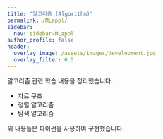 ```yaml
---
title: "알고리즘 (Algorithm)"
permalink: /MLappl/
sidebar:
  nav: sidebar-MLappl
author_profile: false
header:
  overlay_image: /assets/images/development.jpg
  overlay_filter: 0.5
---
```


알고리즘 관련 학습 내용을 정리했습니다.

- 자료 구조
- 정렬 알고리즘
- 탐색 알고리즘

위 내용들은 파이썬을 사용하여 구현했습니다.
